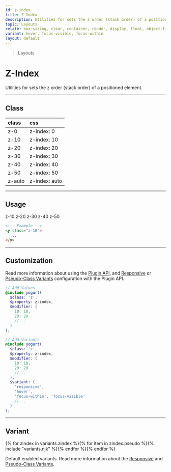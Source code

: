 ```yaml
---
id: z-index
title: Z-Index
description: Utilities for sets the z order (stack order) of a positioned element.
topic: Layouts
relate: box-sizing, clear, container, render, display, float, object-fit, object-position, overflow, position, top/bottom/left/right, visibility
variant: hover, focus-visible, focus-within
layout: default
---
```


> Layouts

# Z-Index

Utilities for sets the z order (stack order) of a positioned element.

---

## Class

| <span class="px-3 py-1 text-white (dark)text-charcoal-100 bg-charcoal-100 (dark)bg-gray-600 rounded-full">class</span> | <span class="px-3 py-1 text-white (dark)text-charcoal-100 bg-charcoal-100 (dark)bg-gray-600 rounded-full">css</span> |
|:--|:--|
| z-0 | z-index: 0 |
| z-10 | z-index: 10 |
| z-20 | z-index: 20 |
| z-30 | z-index: 30 |
| z-40 | z-index: 40 |
| z-50 | z-index: 50 |
| z-auto | z-index: auto |

---

## Usage

<y class="my-2 mx-auto max-w-sm">
  <y class="z-10 h-32 bg-gray-300 px-2 py-1">
    z-10
  </y>
  <y class="-mt-24 ml-8 z-20 h-32 bg-gray-400 px-2 py-1">
    z-20
  </y>
  <y class="-mt-24 ml-16 z-30 h-32 text-white bg-gray-500 px-2 py-1">
    z-30
  </y>
  <y class="-mt-24 ml-24 z-40 h-32 text-white bg-gray-600 px-2 py-1">
    z-40
  </y>
  <y class="-mt-24 ml-32 z-50 h-32 text-white bg-gray-700 px-2 py-1">
    z-50
  </y>
</y>

```html
<!-- Example -->
<y class="z-10">
  ...
</y>
```

---

## Customization

Read more information about using the [Plugin API](/plugin-api/), and  [Responsive](/responsive) or [Pseudo-Class Variants](/pseudo-class-variants/) configuration with the Plugin API.

```scss
// Add Values
@include yogurt(
  $class: 'z',
  $property: z-index,
  $modifier: (
    10: 10,
    20: 20
    //...
  )
);

// Add Variants
@include yogurt(
  $class: 'z',
  $property: z-index,
  $modifier: (
    10: 10,
    20: 20
    //...
  ),
  $variant: (
    'responsive',
    'hover',
    'focus-within', 'focus-visible'
    //...
  )
);
```

---

## Variant

<y class="flex flex-gap-2 flex-wrap justify-start items-center">{% for zindex in variants.zindex %}{% for item in zindex.pseudo %}{% include "variants.njk" %}{% endfor %}{% endfor %}</y>

Default enabled variants. Read more information about the [Responsive](/responsive) and [Pseudo-Class Variants](/pseudo-class-variants/).